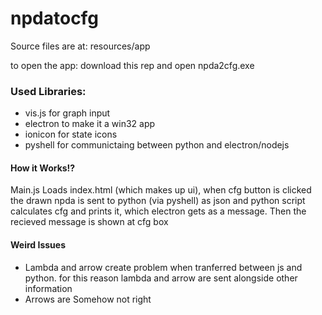 # npdatocfg

Source files are at: resources/app

to open the app: download this rep and open npda2cfg.exe

### Used Libraries:
- vis.js for graph input
- electron to make it a win32 app
- ionicon for state icons
- pyshell for communictaing between python and electron/nodejs

#### How it Works!?
Main.js Loads index.html (which makes up ui), when cfg button is clicked the drawn npda is sent to python (via pyshell) as json and python script calculates cfg and prints it, which electron gets as a message. Then the recieved message is shown at cfg box

#### Weird Issues
- Lambda and arrow create problem when tranferred  between js and python. for this reason lambda and arrow are sent alongside other information
- Arrows are Somehow not right

